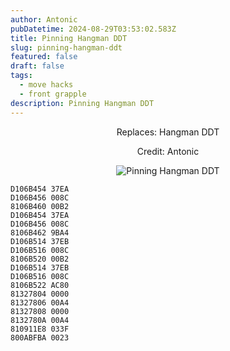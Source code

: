 ```yaml
---
author: Antonic
pubDatetime: 2024-08-29T03:53:02.583Z
title: Pinning Hangman DDT
slug: pinning-hangman-ddt
featured: false
draft: false
tags:
  - move hacks
  - front grapple
description: Pinning Hangman DDT
---
```

<center>
Replaces: Hangman DDT <p>
Credit: Antonic

![Pinning Hangman DDT](/assets/pinning-hangman-ddt.gif)
</center>

```text
D106B454 37EA
D106B456 008C
8106B460 00B2
D106B454 37EA
D106B456 008C
8106B462 9BA4
D106B514 37EB
D106B516 008C
8106B520 00B2
D106B514 37EB
D106B516 008C
8106B522 AC80
81327804 0000
81327806 00A4
81327808 0000
8132780A 00A4
810911E8 033F
800ABFBA 0023
```
